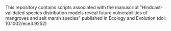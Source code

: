 This repository contains scripts associated with the manuscript 
"Hindcast-validated species distribution models reveal future vulnerabilities of mangroves and salt marsh species"
published in Ecology and Evolution (doi: 10.1002/ece3.9252) 

